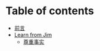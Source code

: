 # Table of contents

* [前言](README.md)
* [Learn from Jim](lean-from-jim/lean-from-jim.md)
  * [尊重事实](lean-from-jim/factualism.md)
